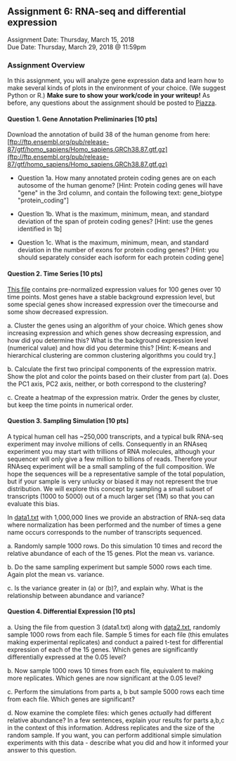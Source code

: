 ## Assignment 6: RNA-seq and differential expression
Assignment Date: Thursday, March 15, 2018  
Due Date: Thursday, March 29, 2018 @ 11:59pm  

### Assignment Overview

In this assignment, you will analyze gene expression data and learn how to make several kinds of plots in the environment of your choice. 
(We suggest Python or R.) **Make sure to show your work/code in your writeup!** As before, any questions about the assignment should be posted to 
[Piazza](https://piazza.com/jhu/spring2019/en601749/home).


#### Question 1. Gene Annotation Preliminaries [10 pts]

Download the annotation of build 38 of the human genome from here:
[ftp://ftp.ensembl.org/pub/release-87/gtf/homo_sapiens/Homo_sapiens.GRCh38.87.gtf.gz](ftp://ftp.ensembl.org/pub/release-87/gtf/homo_sapiens/Homo_sapiens.GRCh38.87.gtf.gz)

- Question 1a. How many annotated protein coding genes are on each autosome of the human genome? [Hint: Protein coding genes will have "gene" in the 3rd column, and contain the following text: gene\_biotype "protein\_coding"]

- Question 1b. What is the maximum, minimum, mean, and standard deviation of the span of protein coding genes? [Hint: use the genes identified in 1b]

- Question 1c. What is the maximum, minimum, mean, and standard deviation in the number of exons for protein coding genes? [Hint: you should separately consider each isoform for each protein coding gene]


#### Question 2. Time Series [10 pts]

[This file](http://schatz-lab.org/teaching/exercises/rnaseq/rnaseq.1.expression/expression.txt) contains pre-normalized expression 
values for 100 genes over 10 time points. Most genes have a stable background expression level, but some special genes show increased 
expression over the timecourse and some show decreased expression.

a. Cluster the genes using an algorithm of your choice. Which genes show increasing expression and which genes show decreasing expression, 
and how did you determine this? What is the background expression level (numerical value) and how did you determine this? 
[Hint: K-means and hierarchical clustering are common clustering algorithms you could try.]

b. Calculate the first two principal components of the expression matrix. Show the plot and color the points based on their cluster from part (a). 
Does the PC1 axis, PC2 axis, neither, or both correspond to the clustering?

c. Create a heatmap of the expression matrix. Order the genes by cluster, but keep the time points in numerical order.


#### Question 3. Sampling Simulation [10 pts]

A typical human cell has ~250,000 transcripts, and a typical bulk RNA-seq experiment may involve millions of cells. Consequently
in an RNAseq experiment you may start with trillions of RNA molecules, although your sequencer will only give a few million to billions of reads. 
Therefore your RNAseq experiment will be a small sampling of the full composition. We hope the sequences will be a representative
sample of the total population, but if your sample is very unlucky or biased it may not represent the true distribution. We will explore
this concept by sampling a small subset of transcripts (1000 to 5000) out of a much larger set (1M) so that you can evaluate this bias.

In [data1.txt](data1.txt) with 1,000,000 lines we provide an abstraction of RNA-seq data where normalization has been performed and 
the number of times a gene name occurs corresponds to the number of transcripts sequenced.

a. Randomly sample 1000 rows. Do this simulation 10 times and record the relative abundance of each of the 15 genes. Plot the mean vs. variance.

b. Do the same sampling experiment but sample 5000 rows each time. Again plot the mean vs. variance.

c. Is the variance greater in (a) or (b)?, and explain why. What is the relationship between abundance and variance? 


#### Question 4. Differential Expression [10 pts]

a. Using the file from question 3 (data1.txt) along with [data2.txt](data2.txt), randomly sample 1000 rows from each file. 
Sample 5 times for each file (this emulates making experimental replicates) and conduct a paired t-test for 
differential expression of each of the 15 genes. Which genes are significantly differentially expressed at the 0.05 level?

b. Now sample 1000 rows 10 times from each file, equivalent to making more replicates. Which genes are now significant at the 0.05 level?

c. Perform the simulations from parts a, b but sample 5000 rows each time from each file. Which genes are significant? 

d. Now examine the complete files: which genes *actually* had different relative abundance? In a few sentences, explain your results for parts a,b,c in the 
context of this information. Address replicates and the size of the random sample. If you want, you can perform additional simple simulation 
experiments with this data - describe what you did and how it informed your answer to this question.
